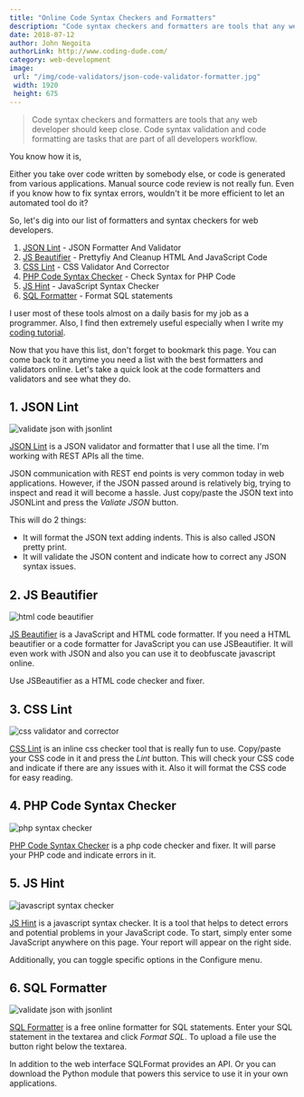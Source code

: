 ```yaml
---
title: "Online Code Syntax Checkers and Formatters"
description: "Code syntax checkers and formatters are tools that any web developer should keep close. Code syntax validation and code formatting are tasks that are part of all developers workflow"
date: 2018-07-12
author: John Negoita
authorLink: http://www.coding-dude.com/
category: web-development
image:
 url: "/img/code-validators/json-code-validator-formatter.jpg"
 width: 1920
 height: 675
---
```


> Code syntax checkers and formatters are tools that any web developer should keep close. Code syntax validation and code formatting are tasks that are part of all developers workflow. 

You know how it is,

Either you take over code written by somebody else, or code is generated from various applications. Manual source code review is not really fun. Even if you know how to fix syntax errors, wouldn't it be more efficient to let an automated tool do it?

So, let's dig into our list of formatters and syntax checkers for web developers.


1. [JSON Lint](https://jsonlint.com/) - JSON Formatter And Validator
2. [JS Beautifier](http://jsbeautifier.org/) - Prettyfiy And Cleanup HTML And JavaScript Code
3. [CSS Lint](http://csslint.net/) - CSS Validator And Corrector 
4. [PHP Code Syntax Checker](https://phpcodechecker.com/) - Check Syntax for PHP Code
5. [JS Hint](http://jshint.com/) - JavaScript Syntax Checker
6. [SQL Formatter](https://sqlformat.org/) - Format SQL statements

I user most of these tools almost on a daily basis for my job as a programmer. Also, I find then extremely useful especially when I write my [coding tutorial](http://www.coding-dude.com/).

Now that you have this list, don't forget to bookmark this page. You can come back to it anytime you need a list with the best formatters and validators online. Let's take a quick look at the code formatters and validators and see what they do.

## 1. JSON Lint ##

![validate json with jsonlint](/img/code-validators/json-code-validator-formatter.jpg)

[JSON Lint](https://jsonlint.com/) is a JSON validator and formatter that I use all the time. I'm working with REST APIs all the time.

JSON communication with REST end points is very common today in web applications. However, if the JSON passed around is relatively big, trying to inspect and read it will become a hassle. Just copy/paste the JSON text into JSONLint and press the *Valiate JSON* button.

This will do 2 things:

- It will format the JSON text adding indents. This is also called JSON pretty print.
- It will validate the JSON content and indicate how to correct any JSON syntax issues.

## 2. JS Beautifier ##

![html code beautifier](/img/code-validators/html-code-beautifier.jpg)

[JS Beautifier](http://jsbeautifier.org/) is a JavaScript and HTML code formatter. If you need a HTML beautifier or a code formatter for JavaScript you can use JSBeautifier. It will even work with JSON and also you can use it to deobfuscate javascript online.

Use JSBeautifier as a HTML code checker and fixer.

## 3. CSS Lint ##

![css validator and corrector](/img/code-validators/css-lint-validator-and-corrector.jpg)

[CSS Lint](http://csslint.net/) is an inline css checker tool that is really fun to use. Copy/paste your CSS code in it and press the *Lint* button. This will check your CSS code and indicate if there are any issues with it. Also it will format the CSS code for easy reading.

## 4. PHP Code Syntax Checker ##

![php syntax checker](/img/code-validators/php-code-syntax-checker.jpg)

[PHP Code Syntax Checker](https://phpcodechecker.com/) is a php code checker and fixer. It will parse your PHP code and indicate errors in it.

## 5. JS Hint ##

![javascript syntax checker](/img/code-validators/javascript-code-syntax-checker.jpg)

[JS Hint](http://jshint.com/) is a javascript syntax checker. It is a tool that helps to detect errors and potential problems in your JavaScript code. To start, simply enter some JavaScript anywhere on this page. Your report will appear on the right side.

Additionally, you can toggle specific options in the Configure menu.

## 6. SQL Formatter ##

![validate json with jsonlint](/img/code-validators/sql-formatter.png)

[SQL Formatter](https://sqlformat.org/) is a free online formatter for SQL statements. Enter your SQL statement in the textarea and click *Format SQL*. To upload a file use the button right below the textarea.

In addition to the web interface SQLFormat provides an API. Or you can download the Python module that powers this service to use it in your own applications.